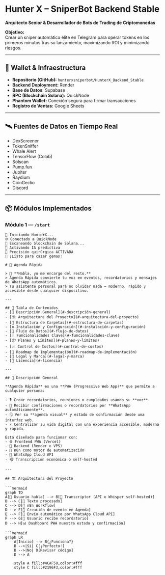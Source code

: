 # Hunter X – SniperBot Backend Stable

**Arquitecto Senior & Desarrollador de Bots de Trading de Criptomonedas**

**Objetivo:**  
Crear un sniper automático élite en Telegram para operar tokens en los primeros minutos tras su lanzamiento, maximizando ROI y minimizando riesgos.

---

## 🔐 Wallet & Infraestructura

- **Repositorio (GitHub):** `hunterxsniperbot/HunterX_Backend_Stable`  
- **Backend Deployment:** Render  
- **Base de Datos:** Supabase  
- **RPC (Blockchain Solana):** QuickNode  
- **Phantom Wallet:** Conexión segura para firmar transacciones  
- **Registro de Ventas:** Google Sheets  

---

## 🛰️ Fuentes de Datos en Tiempo Real

- DexScreener  
- TokenSniffer  
- Whale Alert  
- TensorFlow (Colab)  
- Solscan  
- Pump.fun  
- Jupiter  
- Raydium  
- CoinGecko  
- Discord  

---

## 📦 Módulos Implementados

### Módulo 1 — `/start`  
```text
👻 Iniciando HunterX...  
🌐 Conectado a QuickNode  
📡 Escaneando blockchain de Solana...  
🧠 Activando IA predictiva  
🎯 Precisión quirúrgica ACTIVADA  
🚀 ¡Listo para cazar gemas!

# 🚀 Agenda Rápida

> 🎤 **Habla, yo me encargo del resto.**  
> Agenda Rápida convierte tu voz en eventos, recordatorios y mensajes de WhatsApp automáticos.  
> Tu asistente personal para no olvidar nada — moderno, rápido y accesible desde cualquier dispositivo.

---

## 🧭 Tabla de Contenidos
- [🌟 Descripción General](#-descripción-general)
- [🏗️ Arquitectura del Proyecto](#️-arquitectura-del-proyecto)
- [📂 Estructura de Carpetas](#-estructura-de-carpetas)
- [⚙️ Instalación y Configuración](#️-instalación-y-configuración)
- [🔄 Flujo de Datos](#-flujo-de-datos)
- [💡 Funcionalidades Clave](#-funcionalidades-clave)
- [📦 Planes y Límites](#-planes-y-límites)
- [📈 Control de Costos](#-control-de-costos)
- [🧠 Roadmap de Implementación](#-roadmap-de-implementación)
- [🔐 Legal y Marca](#-legal-y-marca)
- [📜 Licencia](#-licencia)

---

## 🌟 Descripción General

**Agenda Rápida** es una **PWA (Progressive Web App)** que permite a cualquier persona:

- 🎙️ Crear recordatorios, reuniones o cumpleaños usando su **voz**.  
- 💬 Recibir confirmaciones o recordatorios por **WhatsApp automáticamente**.  
- 🗓️ Ver su **agenda visual** y estado de confirmación desde una interfaz web.  
- ⚡ Centralizar su vida digital con una experiencia accesible, moderna y rápida.

Está diseñada para funcionar con:
- 🌐 Frontend PWA (Vercel)
- 🧠 Backend (Render o VPS)
- 🔄 n8n como motor de automatización
- 💬 WhatsApp Cloud API
- 🎧 Transcripción económica o self-hosted

---

## 🏗️ Arquitectura del Proyecto

```mermaid
graph TD
A[🎤 Usuario habla] --> B[🧠 Transcriptor (API o Whisper self-hosted)]
B --> C[📝 Texto procesado]
C --> D[🧩 n8n Workflow]
D --> E[📅 Creación de evento en Agenda]
E --> F[💬 Envío automático por WhatsApp Cloud API]
F --> G[📱 Usuario recibe recordatorio]
D --> H[📊 Dashboard PWA muestra estado y confirmación]

```mermaid
graph LR
    A[Inicio] --> B{¿Funciona?}
    B -->|Si| C[¡Perfecto!]
    B -->|No| D[Revisar código]
    D --> A
    
    style A fill:#4CAF50,color:#fff
    style C fill:#2196F3,color:#fff
```
